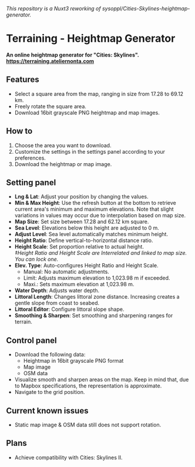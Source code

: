 *This repository is a Nuxt3 reworking of sysoppl/Cities-Skylines-heightmap-generator.*
# Terraining - Heightmap Generator

**An online heightmap generator for "Cities: Skylines".**  
**https://terraining.ateliernonta.com**

## Features

- Select a square area from the map, ranging in size from 17.28 to 69.12 km.
- Freely rotate the square area.
- Download 16bit grayscale PNG heightmap and map images.

## How to

1. Choose the area you want to download.
1. Customize the settings in the settings panel according to your preferences.
1. Download the heightmap or map image.

## Setting panel

- **Lng & Lat**: Adjust your position by changing the values.
- **Min & Max Height**: Use the refresh button at the bottom to retrieve current area's minimum and maximum elevations. Note that slight variations in values may occur due to interpolation based on map size.
- **Map Size**: Set size between 17.28 and 62.12 km square.
- **Sea Level**: Elevations below this height are adjusted to 0 m.
- **Adjust Level**: Sea level automatically matches minimum height.
- **Height Ratio**: Define vertical-to-horizontal distance ratio.
- **Height Scale**: Set proportion relative to actual height.  
*‡Height Ratio and Height Scale are Interrelated and linked to map size. You can lock one.*
- **Elev. Type**: Auto-configures Height Ratio and Height Scale.
  * Manual: No automatic adjustments.
  * Limit: Adjusts maximum elevation to 1,023.98 m if exceeded.
  * Maxi.: Sets maximum elevation at 1,023.98 m.
- **Water Depth**: Adjusts water depth.
- **Littoral Length**: Changes littoral zone distance. Increasing creates a gentle slope from coast to seabed.
- **Littoral Editor**: Configure littoral slope shape.
- **Smoothing & Sharpen**: Set smoothing and sharpening ranges for terrain.

## Control panel

- Download the following data:
  * Heightmap in 16bit grayscale PNG format
  * Map image
  * OSM data
- Visualize smooth and sharpen areas on the map. Keep in mind that, due to Mapbox specifications, the representation is approximate.
- Navigate to the grid position.

## Current known issues

- Static map image & OSM data still does not support rotation.

## Plans

- Achieve compatibility with Cities: Skylines II.
